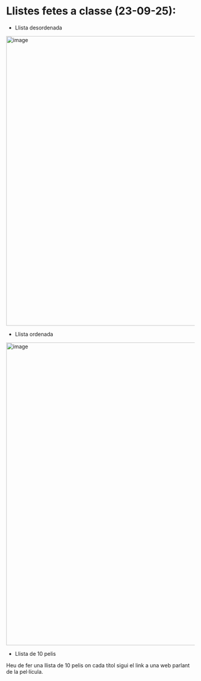 # Llistes fetes a classe (23-09-25):

- Llista desordenada

<img width="597" height="773" alt="image" src="https://github.com/user-attachments/assets/0da22d02-69a7-45d6-b0e4-e74469fd82f2" />

- Llista ordenada

<img width="772" height="808" alt="image" src="https://github.com/user-attachments/assets/2142912a-81fa-4494-92fb-fcb1fc47655a" />

- Llista de 10 pelis

Heu de fer una llista de 10 pelis on cada títol sigui el link a una web parlant de la pel·lícula.
